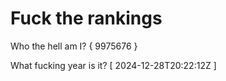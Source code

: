 # Fuck the rankings

Who the hell am I?
{ 9975676 }

What fucking year is it?
[ 2024-12-28T20:22:12Z ]
